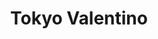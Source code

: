 ---
title: "Tokyo Valentino"
url: /atlanta/tokyo-valentino-northside-drive-northwest/
shop: erotic
---